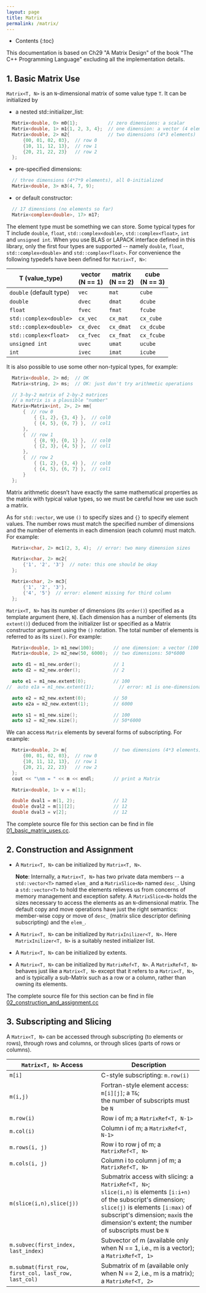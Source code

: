 ```yaml
---
layout: page
title: Matrix
permalink: /matrix/
---
```


* Contents
{:toc}

This documentation is based on Ch29 "A Matrix Design" of the book "The C++ Programming Language" excluding all the implementation details.

## 1. Basic Matrix Use

`Matrix<T, N>` is an `N`-dimensional matrix of some value type `T`. It can be initialized by

+ a nested std::initializer_list:
```c
  Matrix<double, 0> m0{1};           // zero dimensions: a scalar
  Matrix<double, 1> m1{1, 2, 3, 4};  // one dimension: a vector (4 elements)
  Matrix<double, 2> m2{              // two dimensions (4*3 elements)
      {00, 01, 02, 03},  // row 0
      {10, 11, 12, 13},  // row 1
      {20, 21, 22, 23}   // row 2
  };
```

+ pre-specified dimensions:
```c
  // three dimensions (4*7*9 elements), all 0-initialized
  Matrix<double, 3> m3(4, 7, 9);
```

+ or default constructor:
```c
  // 17 dimensions (no elements so far)
  Matrix<complex<double>, 17> m17;
```

The element type must be something we can store. Some typical types for T include `double`, `float`, 
`std::complex<double>`, `std::complex<float>`, `int` and `unsigned int`. When you use BLAS or LAPACK interface defined 
in this library, only the first four types are supported -- namely `double`, `float`, `std::complex<double>` and 
`std::complex<float>`. For convenience the following typedefs have been defined for `Matrix<T, N>`:

| T (value_type)         | vector <br> (N == 1) | matrix <br> (N == 2) | cube <br> (N == 3) |
|------------------------|----------------------|----------------------|--------------------|
| `double` (default type)| `vec`                | `mat`                | `cube`             |
| `double`               | `dvec`               | `dmat`               | `dcube`            |
| `float`                | `fvec`               | `fmat`               | `fcube`            |
| `std::complex<double>` | `cx_vec`             | `cx_mat`             | `cx_cube`          |
| `std::complex<double>` | `cx_dvec`            | `cx_dmat`            | `cx_dcube`         |
| `std::complex<float>`  | `cx_fvec`            | `cx_fmat`            | `cx_fcube`         |
| `unsigned int`         | `uvec`               | `umat`               | `ucube`            |
| `int`                  | `ivec`               | `imat`               | `icube`            |

It is also possible to use some other non-typical types, for example:
```c
  Matrix<double, 2> md;  // OK
  Matrix<string, 2> ms;  // OK: just don't try arithmetic operations

  // 3-by-2 matrix of 2-by-2 matrices
  // a matrix is a plausible "number"
  Matrix<Matrix<int, 2>, 2> mm{
      {  // row 0
          { {1, 2}, {3, 4} },  // col0
          { {4, 5}, {6, 7} },  // col1
      },
      {  // row 1
          { {8, 9}, {0, 1} },  // col0
          { {2, 3}, {4, 5} },  // col1
      },
      {  // row 2
          { {1, 2}, {3, 4} },  // col0
          { {4, 5}, {6, 7} },  // col1
      }
  };
```
Matrix arithmetic doesn’t have exactly the same mathematical properties as the matrix with typical value types, 
so we must be careful how we use such a matrix.

As for `std::vector`, we use `()` to specify sizes and `{}` to specify element values. The number rows must match the 
specified number of dimensions and the number of elements in each dimension (each column) must match. For example:
```c
  Matrix<char, 2> mc1(2, 3, 4);  // error: two many dimension sizes

  Matrix<char, 2> mc2{
      {'1', '2', '3'}  // note: this one should be okay
  };

  Matrix<char, 2> mc3{
      {'1', '2', '3'},
      {'4', '5'}  // error: element missing for third column
  };
```

`Matrix<T, N>` has its number of dimensions (its `order()`) specified as a template argument (here, `N`).
Each dimension has a number of elements (its `extent()`) deduced from the initializer list or specified
as a Matrix constructor argument using the `()` notation. The total number of elements is referred to
as its `size()`. For example:
```c
  Matrix<double, 1> m1_new(100);       // one dimension: a vector (100 elements)
  Matrix<double, 2> m2_new(50, 6000);  // two dimensions: 50*6000

  auto d1 = m1_new.order();            // 1
  auto d2 = m2_new.order();            // 2

  auto e1 = m1_new.extent(0);          // 100
//  auto e1a = m1_new.extent(1);         // error: m1 is one-dimensional

  auto e2 = m2_new.extent(0);          // 50
  auto e2a = m2_new.extent(1);         // 6000

  auto s1 = m1_new.size();             // 100
  auto s2 = m2_new.size();             // 50*6000
```

We can access `Matrix` elements by several forms of subscripting. For example:
```c
  Matrix<double, 2> m{                 // two dimensions (4*3 elements)
      {00, 01, 02, 03},  // row 0
      {10, 11, 12, 13},  // row 1
      {20, 21, 22, 23}   // row 2
  };
  cout << "\nm = " << m << endl;       // print a Matrix

  Matrix<double, 1> v = m[1];

  double dval1 = m(1, 2);              // 12
  double dval2 = m[1][2];              // 12
  double dval3 = v[2];                 // 12
```

The complete source file for this section can be find in file [01_basic_matrix_uses.cc](https://github.com/statslabs/matrix/blob/master/examples/01_basic_matrix_uses.cc).

## 2. Construction and Assignment

+ A `Matrix<T, N>` can be initialized by `Matrix<T, N>`.

  **Note**:
  Internally, a `Matrix<T, N>` has two private data members -- a `std::vector<T>` named `elem_` and a `MatrixSlice<N>` named `desc_`. 
  Using a `std::vector<T>` to hold the elements relieves us from concerns of memory management and exception safety.
  A `MatrixSlice<N>` holds the sizes necessary to access the elements as an `N`-dimensional matrix. 
  The default copy and move operations have just the right semantics: member-wise copy or move of `desc_` (matrix slice 
  descriptor defining subscripting) and the `elem_`.

+ A `Matrix<T, N>` can be initialized by `MatrixInilizer<T, N>`. Here `MatrixInilizer<T, N>` is a suitably nested initializer list.

+ A `Matrix<T, N>` can be initialized by extents. 

+ A `Matrix<T, N>` can be initialized by `MatrixRef<T, N>`. A `MatrixRef<T, N>` behaves just like a `Matrix<T, N>`
except that it refers to a `Matrix<T, N>`, and is typically a sub-Matrix such as a row or a column, rather than owning 
its elements.

The complete source file for this section can be find in file [02_construction_and_assignment.cc](https://github.com/statslabs/matrix/blob/master/examples/02_construction_and_assignment.cc)

## 3. Subscripting and Slicing

A `Matrix<T, N>` can be accessed through subscripting (to elements or rows), through rows and columns,
or through slices (parts of rows or columns).

| `Matrix<T, N>` Access    | Description                                                                                |
|--------------------------|--------------------------------------------------------------------------------------------|
| `m[i]`                   | C-style subscripting: `m.row(i)`                                                           |
| `m(i,j)`                 | Fortran-style element access: `m[i][j]`; a `T&`; <br> the number of subscripts must be `N` |
| `m.row(i)`               | Row i of m; a `MatrixRef<T, N-1>`                                                          |
| `m.col(i)`               | Column i of m; a `MatrixRef<T, N-1>`                                                       |
| `m.rows(i, j)`           | Row i to row j of m; a `MatrixRef<T, N>`                                                   |
| `m.cols(i, j)`           | Column i to column j of m; a `MatrixRef<T, N>`                                             |
| `m(slice(i,n),slice(j))` | Submatrix access with slicing: a `MatrixRef<T, N>`; <br> `slice(i,n)` is elements `[i:i+n)` of the subscript's dimension; <br> `slice(j)` is elements `[i:max)` of subscript's dimension; `max`is the dimension's extent; the number of subscripts must be `N`|
| `m.subvec(first_index, last_index)`                  | Subvector of m (available only when N == 1, i.e., m is a vector); a `MatrixRef<T, 1>` |
| `m.submat(first_row, first_col, last_row, last_col)` | Submatrix of m (available only when N == 2, i.e., m is a matrix); a `MatrixRef<T, 2>` |